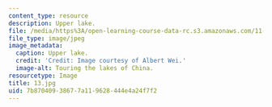 ```yaml
---
content_type: resource
description: Upper lake.
file: /media/https%3A/open-learning-course-data-rc.s3.amazonaws.com/11-307-beijing-urban-design-studio-summer-2006/7b87040938677a119628444e4a24f7f2_14.jpg
file_type: image/jpeg
image_metadata:
  caption: Upper lake.
  credit: 'Credit: Image courtesy of Albert Wei.'
  image-alt: Touring the lakes of China.
resourcetype: Image
title: 13.jpg
uid: 7b870409-3867-7a11-9628-444e4a24f7f2
---
```

